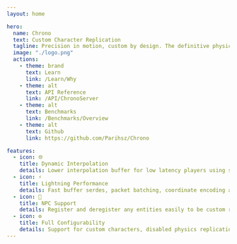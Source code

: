 ```yaml
---
layout: home

hero:
  name: Chrono
  text: Custom Character Replication
  tagline: Precision in motion, custom by design. The definitive physics replication library.
  image: "./logo.png"
  actions:
    - theme: brand
      text: Learn
      link: /Learn/Why
    - theme: alt
      text: API Reference
      link: /API/ChronoServer
    - theme: alt
      text: Benchmarks
      link: /Benchmarks/Overview
    - theme: alt
      text: Github
      link: https://github.com/Parihsz/Chrono

features:
  - icon: 🌐
    title: Dynamic Interpolation
    details: Lower interpolation buffer for low latency players using statistics
  - icon: ⚡
    title: Lightning Performance
    details: Fast buffer serdes, packet batching, coordinate encoding and proximity based optimizations
  - icon: 👾
    title: NPC Support
    details: Register and deregister any entities easily to be custom replicated
  - icon: ⚙️
    title: Full Configurability
    details: Support for custom characters, disabled physics replication and custom animation replication
---
```


